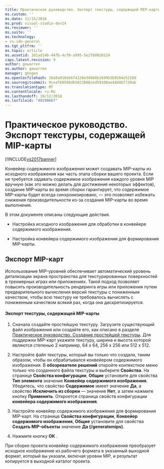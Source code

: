 ```yaml
---
title: Практическое руководство. Экспорт текстуры, содержащей MIP-карты | Документация Майкрософт
ms.custom: ''
ms.date: 11/15/2016
ms.prod: visual-studio-dev14
ms.reviewer: ''
ms.suite: ''
ms.technology:
- vs-ide-general
ms.tgt_pltfrm: ''
ms.topic: article
ms.assetid: 3d1ad14b-44fb-4cf0-a995-5e2f60026524
caps.latest.revision: 9
author: gewarren
ms.author: gewarren
manager: ghogen
ms.openlocfilehash: 10a8a918de6f4228e34660b1699b3b9204e5218d
ms.sourcegitcommit: 9ceaf69568d61023868ced59108ae4dd46f720ab
ms.translationtype: MT
ms.contentlocale: ru-RU
ms.lasthandoff: 10/12/2018
ms.locfileid: "49299667"
---
```

# <a name="how-to-export-a-texture-that-contains-mipmaps"></a>Практическое руководство. Экспорт текстуры, содержащей MIP-карты
[!INCLUDE[vs2017banner](../includes/vs2017banner.md)]

Конвейер содержимого изображения может создавать MIP-карты из исходного изображения как часть этапа сборки вашего проекта. Если не требуется задавать содержимое изображения каждого уровня MIP вручную (как это можно делать для достижения некоторых эффектов), создание MIP-карты во время сборки гарантирует, что содержимое MIP-карты будет всегда синхронизировано, — это позволяет избежать снижения производительности из-за создания MIP-карты во время выполнения.  
  
 В этом документе описаны следующие действия.  
  
-   Настройка исходного изображения для обработки в конвейере содержимого изображения.  
  
-   Настройка конвейера содержимого изображения для формирования MIP-карты.  
  
## <a name="exporting-mipmaps"></a>Экспорт MIP-карт  
 Использование MIP-уровней обеспечивает автоматический уровень детализации экрана пространства для текстурированных поверхностей в трехмерных играх или приложениях. Такой подход позволяет повысить производительность рендеринга игры или приложения путем предварительного вычисления версий текстуры с пониженным качеством, чтобы всю текстуру не требовалось вычислять с пониженным качеством всякий раз, когда она дискретизируется.  
  
#### <a name="to-export-a-texture-that-has-mipmaps"></a>Экспорт текстуры, содержащей MIP-карты  
  
1.  Сначала создайте простейшую текстуру. Загрузите существующий файл изображения или создайте его, как описано в разделе [Практическое руководство. Создание простейшей текстуры](../designers/how-to-create-a-basic-texture.md). Для поддержки MIP-карт укажите текстуру, ширина и высота которой являются степенью 2 например, 64 x 64, 256 x 256 или 512 x 512.  
  
2.  Настройте файл текстуры, который вы только что создали, таким образом, чтобы он обрабатывался конвейером содержимого изображения. В **обозревателе решений** откройте контекстное меню только что созданного файла текстуры и выберите **Свойства**. На странице **Свойства конфигурации**, **Общие** установите для свойства **Тип элемента** значение **Конвейер содержимого изображения**. Убедитесь, что свойство **Содержимое** имеет значение **Да**, а свойство **Исключить из сборки** — значение **Нет**, а затем нажмите кнопку **Применить**. Откроется страница свойств конфигурации **конвейера содержимого изображения**.  
  
3.  Настройте конвейер содержимого изображения для формирования MIP-карт. На странице **Свойства конфигурации**, **Конвейер содержимого изображения**, **Общие** установите для свойства **Создать MIP-объекты** значение **Да (/generatemips)**.  
  
4.  Нажмите кнопку **ОК** .  
  
 При сборке проекта конвейер содержимого изображения преобразует исходное изображение из рабочего формата в указанный выходной формат, который вы указали, включая уровни MIP, и результат копируется в выходной каталог проекта.




